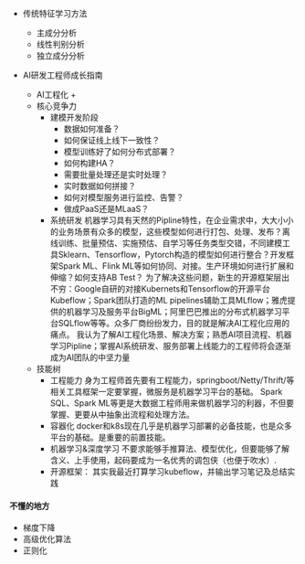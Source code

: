 * 传统特征学习方法
  - 主成分分析
  - 线性判别分析
  - 独立成分分析

* AI研发工程师成长指南
  - AI工程化
    +
  - 核心竞争力
    - 建模开发阶段
      + 数据如何准备？
      + 如何保证线上线下一致性？
      + 模型训练好了如何分布式部署？
      + 如何构建HA？
      + 需要批量处理还是实时处理？
      + 实时数据如何拼接？
      + 如何对模型服务进行监控、告警？
      + 做成PaaS还是MLaaS？
    - 系统研发
    机器学习具有天然的Pipline特性，在企业需求中，大大小小的业务场景有众多的模型，这些模型如何进行打包、处理、发布？离线训练、批量预估、实施预估、自学习等任务类型交错，不同建模工具Sklearn、Tensorflow，Pytorch构造的模型如何进行整合？开发框架Spark ML、Flink ML等如何协同、对接。生产环境如何进行扩展和伸缩？如何支持AB Test？
    为了解决这些问题，新生的开源框架层出不穷：Google自研的对接Kubernets和Tensorflow的开源平台Kubeflow；Spark团队打造的ML pipelines辅助工具MLflow；雅虎提供的机器学习及服务平台BigML；阿里巴巴推出的分布式机器学习平台SQLflow等等。众多厂商纷纷发力，目的就是解决AI工程化应用的痛点。
    我认为了解AI工程化场景、解决方案；熟悉AI项目流程、机器学习Pipline；掌握AI系统研发、服务部署上线能力的工程师将会逐渐成为AI团队的中坚力量

  + 技能树
    - 工程能力
      身为工程师首先要有工程能力，springboot/Netty/Thrift/等相关工具框架一定要掌握，微服务是机器学习平台的基础。
      Spark SQL、Spark ML等更是大数据工程师用来做机器学习的利器，不但要掌握、更要从中抽象出流程和处理方法。
    - 容器化
      docker和k8s现在几乎是机器学习部署的必备技能，也是众多平台的基础。是重要的前置技能。
    - 机器学习&深度学习
      不要求能够手推算法、模型优化，但要能够了解含义、上手使用，起码要成为一名优秀的调包侠（也便于吹水）.
    - 开源框架：
      其实我最近打算学习kubeflow，并输出学习笔记及总结实践





#### 不懂的地方

* 梯度下降
* 高级优化算法
* 正则化